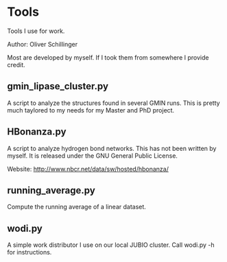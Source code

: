 Tools
=====

Tools I use for work.

Author: Oliver Schillinger

Most are developed by myself. If I took them from somewhere I provide credit.


## gmin_lipase_cluster.py

A script to analyze the structures found in several GMIN runs.
This is pretty much taylored to my needs for my Master and PhD project.


## HBonanza.py

A script to analyze hydrogen bond networks.
This has not been written by myself.
It is released under the GNU General Public License.

Website:
http://www.nbcr.net/data/sw/hosted/hbonanza/


## running_average.py

Compute the running average of a linear dataset.


## wodi.py

A simple work distributor I use on our local JUBIO cluster.
Call wodi.py -h for instructions.
 
